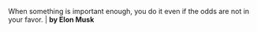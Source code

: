 When something is important enough, you do it even if the odds are not in your favor. | **by Elon Musk**